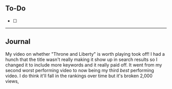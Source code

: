 ## To-Do

- [ ] 

----
## Journal

My video on whether "Throne and Liberty" is worth playing took off! I had a hunch that the title wasn't really making it show up in search results so I changed it to include more keywords and it really paid off. It went from my second worst performing video to now being my third *best* performing video. I do think it'll fall in the rankings over time but it's broken 2,000 views, 